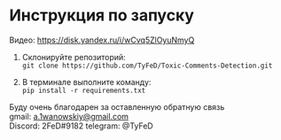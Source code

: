 # Инструкция по запуску
 
Видео: https://disk.yandex.ru/i/wCvq5ZlOyuNmyQ
 
1. Cклонируйте репозиторий:  
` git clone https://github.com/TyFeD/Toxic-Comments-Detection.git `

2. В терминале выполните команду:  
` pip install -r requirements.txt `

Буду очень благодарен за оставленную обратную связь  
gmail: a.1wanowskiy@gmail.com  
Discord: 2FeD#9182
telegram: @TyFeD
